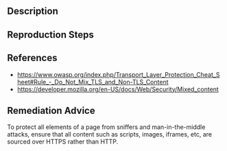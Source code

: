 ## Description


## Reproduction Steps


## References

- https://www.owasp.org/index.php/Transport_Layer_Protection_Cheat_Sheet#Rule_-_Do_Not_Mix_TLS_and_Non-TLS_Content
- https://developer.mozilla.org/en-US/docs/Web/Security/Mixed_content


## Remediation Advice

To protect all elements of a page from sniffers and man-in-the-middle attacks, ensure that all content such as scripts, images, iframes, etc, are sourced over HTTPS rather than HTTP.

